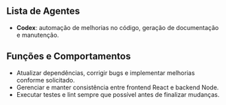 ## Lista de Agentes

- **Codex**: automação de melhorias no código, geração de documentação e manutenção.

## Funções e Comportamentos

- Atualizar dependências, corrigir bugs e implementar melhorias conforme solicitado.
- Gerenciar e manter consistência entre frontend React e backend Node.
- Executar testes e lint sempre que possível antes de finalizar mudanças.

